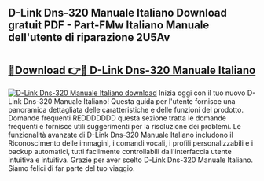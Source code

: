 ## D-Link Dns-320 Manuale Italiano Download gratuit PDF - Part-FMw Italiano Manuale dell'utente di riparazione 2U5Av

# <h2><a href="http://dfeth3i.blite.top/?on=D-Link+Dns-320+Manuale+Italiano">🔗Download 👉🔴 D-Link Dns-320 Manuale Italiano</a></h2>

[![D-Link Dns-320 Manuale Italiano download](https://i.imgur.com/lujVjoI.png)](http://dfeth3i.blite.top/?on=D-Link+Dns-320+Manuale+Italiano)
Inizia oggi con il tuo nuovo D-Link Dns-320 Manuale Italiano! Questa guida per l'utente fornisce una panoramica dettagliata delle caratteristiche e delle funzioni del prodotto. Domande frequenti REDDDDDDD questa sezione tratta le domande frequenti e fornisce utili suggerimenti per la risoluzione dei problemi. Le funzionalità avanzate di D-Link Dns-320 Manuale Italiano includono il Riconoscimento delle immagini, i comandi vocali, i profili personalizzabili e i backup automatici, tutti facilmente controllabili dall'interfaccia utente intuitiva e intuitiva. Grazie per aver scelto D-Link Dns-320 Manuale Italiano. Siamo felici di far parte del tuo viaggio.
